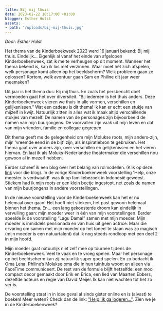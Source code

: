 ```yaml
---
title: Bij mij thuis
date: 2023-02-22 10:17:00 +01:00
blogger: Esther Hulst
assets:
- path: "/uploads/bij-mij-thuis.jpg"
---
```


*Door: Esther Hulst*

Het thema van de Kinderboekweek 2023 werd 16 januari bekend: Bij mij thuis. Eindelijk…
Eigenlijk al vanaf het einde van afgelopen Kinderboekenweek, zat ik me te verheugen op dit moment. Wanneer het thema bekend is, kan ik los met verzinnen. Waar moet het zich afspelen, welk personage komt alleen op het beeldscherm? Welk probleem gaan ze oplossen? Kortom, welk avontuur gaan Sam en Philine dit jaar weer meemaken? 

Dit jaar is het thema dus: Bij mij thuis. En zoals het persbericht doet vermoeden gaat het over diversiteit. “Bij iedereen is het thuis anders. Deze Kinderboekenweek vieren we thuis in alle vormen, verschillen en gelijkenissen.”  Wat een cadeau is dit thema! Ik kan er echt een stukje van mijzelf in kwijt. Natuurlijk zitten in alles wat ik maak altijd verschillende stukjes van mezelf. De namen van de personages zijn bijvoorbeeld de namen van mijn buurjongens. De voorvallen zijn vaak uit mijn leven en dat van mijn vrienden, familie en collegae gegrepen. 

Dit thema geeft me de gelegenheid om mijn Molukse roots, mijn anders-zijn, mijn 'vreemde eend in de bijt' zijn, als inspiratiebron te gebruiken. Het thema gaat over anders zijn, over verschillen en gelijkenissen en het vieren hiervan. En laat ik als Moluks-Nederlandse theatermaker die verschillen nou gewoon al in mezelf hebben.

Eerder schreef ik een blog over het belang van rolmodellen. (Klik op deze [link](https://www.opde1sterij.nl/l/blog/9-11-2022-representatie/) voor die blog). In de vorige Kinderboekenweek voorstelling 'Help, onze meester is verdwaald!' was ik op familiebezoek in Indonesië geweest. Stiekem had ik mijn roots er een klein beetje ingestopt, net zoals de namen van mijn buurjongens in andere voorstellingen.

In de nieuwe voorstelling voor de Kinderboekenweek kan het er nu helemaal over gaan! Het hoeft niet stiekem, het past gewoon helemaal binnen het thema. En... een lang gekoesterde droom kan eindelijk in vervulling gaan: mijn moeder weer in één van mijn voorstellingen. Eerder speelde ik de voorstelling “Lagu Damai” samen met mijn moeder. Mijn moeder is inmiddels pensionada en van huis uit geen actrice. Maar die ervaring om samen met mijn moeder op het toneel te staan was zo magisch (mijn moeder is een natuurtalent) dat ik nog steeds rondloop met een deel 2 in mijn hoofd. 

Mijn moeder gaat natuurlijk niet zelf mee op tournee tijdens de Kinderboekenweek. Veel te vaak en te vroeg spelen. Maar het personage op het beeldscherm kan zij natuurlijk super goed spelen. En zo bedacht ik Oma Lena, Philine’s Molukse oma die in hun tuinhuis woont en alleen via FaceTime communiceert. De rest van de formule blijft hetzelfde: een mooi compact decor gemaakt door Erik en Erica, een lied van Maarten Ebbers, dezelfde acteurs en regie van David Meijer. Ik kan niet wachten tot het zo ver is.

De voorstelling staat in in idee geval al sinds gister online en is (alvast) te boeken! Meer weten? Check dan de link: ["Help, ik ga logeren..."](https://www.opde1sterij.nl/theatergroep-zwerm/help-ik-ga-logeren/). Zien we je in de Kinderboekenweek?
